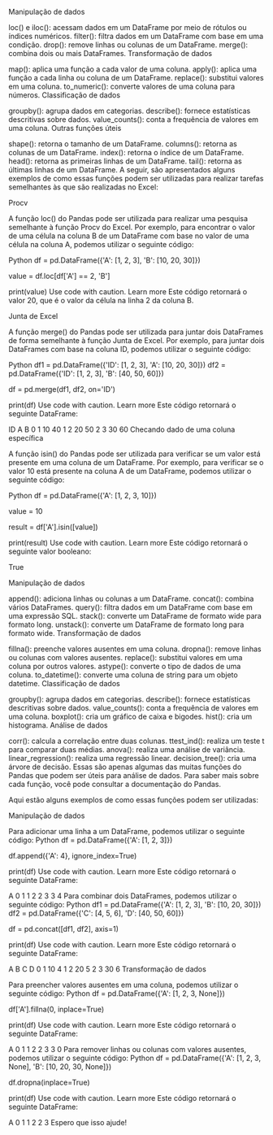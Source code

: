 Manipulação de dados

loc() e iloc(): acessam dados em um DataFrame por meio de rótulos ou índices numéricos.
filter(): filtra dados em um DataFrame com base em uma condição.
drop(): remove linhas ou colunas de um DataFrame.
merge(): combina dois ou mais DataFrames.
Transformação de dados

map(): aplica uma função a cada valor de uma coluna.
apply(): aplica uma função a cada linha ou coluna de um DataFrame.
replace(): substitui valores em uma coluna.
to_numeric(): converte valores de uma coluna para números.
Classificação de dados

groupby(): agrupa dados em categorias.
describe(): fornece estatísticas descritivas sobre dados.
value_counts(): conta a frequência de valores em uma coluna.
Outras funções úteis

shape(): retorna o tamanho de um DataFrame.
columns(): retorna as colunas de um DataFrame.
index(): retorna o índice de um DataFrame.
head(): retorna as primeiras linhas de um DataFrame.
tail(): retorna as últimas linhas de um DataFrame.
A seguir, são apresentados alguns exemplos de como essas funções podem ser utilizadas para realizar tarefas semelhantes às que são realizadas no Excel:

Procv

A função loc() do Pandas pode ser utilizada para realizar uma pesquisa semelhante à função Procv do Excel. Por exemplo, para encontrar o valor de uma célula na coluna B de um DataFrame com base no valor de uma célula na coluna A, podemos utilizar o seguinte código:

Python
df = pd.DataFrame({'A': [1, 2, 3], 'B': [10, 20, 30]})

value = df.loc[df['A'] == 2, 'B']

print(value)
Use code with caution. Learn more
Este código retornará o valor 20, que é o valor da célula na linha 2 da coluna B.

Junta de Excel

A função merge() do Pandas pode ser utilizada para juntar dois DataFrames de forma semelhante à função Junta de Excel. Por exemplo, para juntar dois DataFrames com base na coluna ID, podemos utilizar o seguinte código:

Python
df1 = pd.DataFrame({'ID': [1, 2, 3], 'A': [10, 20, 30]})
df2 = pd.DataFrame({'ID': [1, 2, 3], 'B': [40, 50, 60]})

df = pd.merge(df1, df2, on='ID')

print(df)
Use code with caution. Learn more
Este código retornará o seguinte DataFrame:

   ID  A  B
0  1  10  40
1  2  20  50
2  3  30  60
Checando dado de uma coluna específica

A função isin() do Pandas pode ser utilizada para verificar se um valor está presente em uma coluna de um DataFrame. Por exemplo, para verificar se o valor 10 está presente na coluna A de um DataFrame, podemos utilizar o seguinte código:

Python
df = pd.DataFrame({'A': [1, 2, 3, 10]})

value = 10

result = df['A'].isin([value])

print(result)
Use code with caution. Learn more
Este código retornará o seguinte valor booleano:

True

Manipulação de dados

append(): adiciona linhas ou colunas a um DataFrame.
concat(): combina vários DataFrames.
query(): filtra dados em um DataFrame com base em uma expressão SQL.
stack(): converte um DataFrame de formato wide para formato long.
unstack(): converte um DataFrame de formato long para formato wide.
Transformação de dados

fillna(): preenche valores ausentes em uma coluna.
dropna(): remove linhas ou colunas com valores ausentes.
replace(): substitui valores em uma coluna por outros valores.
astype(): converte o tipo de dados de uma coluna.
to_datetime(): converte uma coluna de string para um objeto datetime.
Classificação de dados

groupby(): agrupa dados em categorias.
describe(): fornece estatísticas descritivas sobre dados.
value_counts(): conta a frequência de valores em uma coluna.
boxplot(): cria um gráfico de caixa e bigodes.
hist(): cria um histograma.
Análise de dados

corr(): calcula a correlação entre duas colunas.
ttest_ind(): realiza um teste t para comparar duas médias.
anova(): realiza uma análise de variância.
linear_regression(): realiza uma regressão linear.
decision_tree(): cria uma árvore de decisão.
Essas são apenas algumas das muitas funções do Pandas que podem ser úteis para análise de dados. Para saber mais sobre cada função, você pode consultar a documentação do Pandas.

Aqui estão alguns exemplos de como essas funções podem ser utilizadas:

Manipulação de dados

Para adicionar uma linha a um DataFrame, podemos utilizar o seguinte código:
Python
df = pd.DataFrame({'A': [1, 2, 3]})

df.append({'A': 4}, ignore_index=True)

print(df)
Use code with caution. Learn more
Este código retornará o seguinte DataFrame:

   A
0  1
1  2
2  3
3  4
Para combinar dois DataFrames, podemos utilizar o seguinte código:
Python
df1 = pd.DataFrame({'A': [1, 2, 3], 'B': [10, 20, 30]})
df2 = pd.DataFrame({'C': [4, 5, 6], 'D': [40, 50, 60]})

df = pd.concat([df1, df2], axis=1)

print(df)
Use code with caution. Learn more
Este código retornará o seguinte DataFrame:

   A  B  C  D
0  1  10  4
1  2  20  5
2  3  30  6
Transformação de dados

Para preencher valores ausentes em uma coluna, podemos utilizar o seguinte código:
Python
df = pd.DataFrame({'A': [1, 2, 3, None]})

df['A'].fillna(0, inplace=True)

print(df)
Use code with caution. Learn more
Este código retornará o seguinte DataFrame:

   A
0  1
1  2
2  3
3  0
Para remover linhas ou colunas com valores ausentes, podemos utilizar o seguinte código:
Python
df = pd.DataFrame({'A': [1, 2, 3, None], 'B': [10, 20, 30, None]})

df.dropna(inplace=True)

print(df)
Use code with caution. Learn more
Este código retornará o seguinte DataFrame:

   A
0  1
1  2
2  3
Espero que isso ajude!

